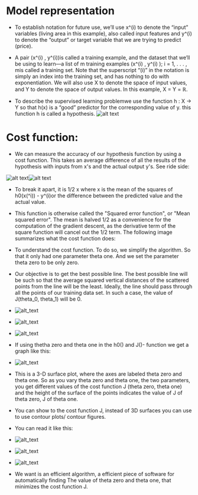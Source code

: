 # Model representation
- To establish notation for future use, we’ll use x^(i)  to denote the “input” variables (living area in this example), also called input features
and y^(i) to denote the “output” or target variable that we are trying to predict (price). 
- A pair (x^(i) , y^(i))is called a training example, 
and the dataset that we’ll be using to learn—a list of m training examples (x^(i) , y^(i) ); i = 1, . . . , mis called a training set. Note that the superscript “(i)” in the notation is simply an index into the training set, and has nothing to do with exponentiation. We will also use X to denote the space of input values, and Y to denote the space of output values. 
In this example, X = Y = ℝ. 

- To describe the supervised learning problemwe use the function h : X → Y so that h(x) is a “good” predictor for the corresponding value of y. 
this function h is called a hypothesis.
![alt text](https://images3.programmersought.com/573/a2/a220024e9dc5043f20b95b4ef9b5851d.png)

# Cost function:
- We can measure the accuracy of our hypothesis function by using a cost function. This takes an average difference  of all the results of the hypothesis with inputs from x's and the actual output y's.
See ride side:

![alt text](https://i.imgur.com/bQh4Zl8.jpg)![alt text](https://images4.programmersought.com/760/a7/a716a4b7783155b0dea56f41acf96ef0.png)
- To break it apart, it is 1/2 x where x is the mean of the squares of h0(x(^i)) - y^(i)or the difference between the predicted value and the actual value.
- This function is otherwise called the "Squared error function", or "Mean squared error". The mean is halved  1/2 as a convenience for the computation of the gradient descent, as the derivative term of the square function will cancel out the 1/2 term. The following image summarizes what the cost function does: 

- To understand the cost function. To do so, we simplify the algorithm. So that it only had one parameter theta one. And we set the parameter theta zero to be only zero. 
- Our objective is to get the best possible line. The best possible line will be such so that the average squared vertical distances of the scattered points from the line will be the least. Ideally, the line should pass through all the points of our training data set. In such a case, the value of J(theta_0, theta_1) will be 0. 
- ![alt_text](https://i.imgur.com/r1WJ1OQ.png)
- ![alt_text](https://i.imgur.com/mtXBzc7.png)
- ![alt_text](https://i.imgur.com/MeAdu3i.png)
- If using thetha zero and theta one in the h0() and J()- function we get a graph like this:
- ![alt_text](https://i.imgur.com/FRLQbXT.jpg)
- This is a 3-D surface plot, where the axes are labeled theta zero and theta one. So as you vary theta zero and theta one, the two parameters, you get different values of the cost function J (theta zero, theta one) and the height of the surface of the points indicates the value of J of theta zero, J of theta one.
- You can show to  the cost function J,  instead of 3D surfaces you can use to use contour plots/ contour figures.
- You can read it like this:
- ![alt_text](https://i.imgur.com/4t9riJH.png)
- ![alt_text](https://i.imgur.com/Se1MfrE.png)
- ![alt_text](https://i.imgur.com/SdxCfaw.png)
- We  want is an efficient algorithm, a efficient piece of software for automatically finding The value of theta zero and theta one, that minimizes the cost function J.

